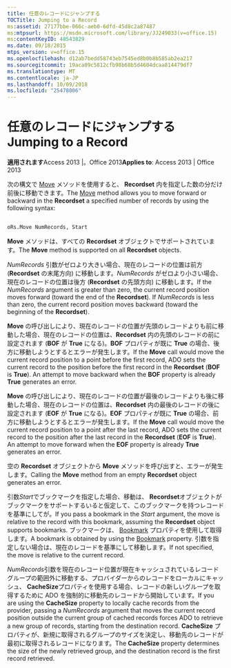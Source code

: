 ```yaml
---
title: 任意のレコードにジャンプする
TOCTitle: Jumping to a Record
ms:assetid: 27177bbe-066c-aeb0-6dfd-45d8c2a87487
ms:mtpsurl: https://msdn.microsoft.com/library/JJ249033(v=office.15)
ms:contentKeyID: 48543829
ms.date: 09/18/2015
mtps_version: v=office.15
ms.openlocfilehash: d12ab7bedd58743eb7545ed8b0b8b585ab2ea217
ms.sourcegitcommit: 19aca09c5812cfb98b68b5d4604dcaa814479df7
ms.translationtype: MT
ms.contentlocale: ja-JP
ms.lasthandoff: 10/09/2018
ms.locfileid: "25478006"
---
```

# <a name="jumping-to-a-record"></a><span data-ttu-id="042fa-102">任意のレコードにジャンプする</span><span class="sxs-lookup"><span data-stu-id="042fa-102">Jumping to a Record</span></span>


<span data-ttu-id="042fa-103">**適用されます**Access 2013 |。Office 2013</span><span class="sxs-lookup"><span data-stu-id="042fa-103">**Applies to**: Access 2013 | Office 2013</span></span>

<span data-ttu-id="042fa-104">次の構文で [Move](move-method-ado.md) メソッドを使用すると、 **Recordset** 内を指定した数の分だけ前後に移動できます。</span><span class="sxs-lookup"><span data-stu-id="042fa-104">The [Move](move-method-ado.md) method allows you to move forward or backward in the **Recordset** a specified number of records by using the following syntax:</span></span>

```vb 
 
oRs.Move NumRecords, Start
```

<span data-ttu-id="042fa-105">**Move** メソッドは、すべての **Recordset** オブジェクトでサポートされています。</span><span class="sxs-lookup"><span data-stu-id="042fa-105">The **Move** method is supported on all **Recordset** objects.</span></span>

<span data-ttu-id="042fa-p101">*NumRecords* 引数がゼロより大きい場合、現在のレコードの位置は前方 (**Recordset** の末尾方向) に移動します。*NumRecords* がゼロより小さい場合、現在のレコードの位置は後方 (**Recordset** の先頭方向) に移動します。</span><span class="sxs-lookup"><span data-stu-id="042fa-p101">If the *NumRecords* argument is greater than zero, the current record position moves forward (toward the end of the **Recordset**). If *NumRecords* is less than zero, the current record position moves backward (toward the beginning of the **Recordset**).</span></span>

<span data-ttu-id="042fa-p102">**Move** の呼び出しにより、現在のレコードの位置が先頭のレコードよりも前に移動した場合、現在のレコードの位置は、**Recordset** 内の先頭のレコードの前に設定されます (**BOF** が **True** になる)。**BOF** プロパティが既に **True** の場合、後方に移動しようとするとエラーが発生します。</span><span class="sxs-lookup"><span data-stu-id="042fa-p102">If the **Move** call would move the current record position to a point before the first record, ADO sets the current record to the position before the first record in the **Recordset** (**BOF** is **True**). An attempt to move backward when the **BOF** property is already **True** generates an error.</span></span>

<span data-ttu-id="042fa-p103">**Move** の呼び出しにより、現在のレコードの位置が最後のレコードよりも後に移動した場合、現在のレコードの位置は、**Recordset** 内の最後のレコードの後に設定されます (**EOF** が **True** になる)。**EOF** プロパティが既に **True** の場合、前方に移動しようとするとエラーが発生します。</span><span class="sxs-lookup"><span data-stu-id="042fa-p103">If the **Move** call would move the current record position to a point after the last record, ADO sets the current record to the position after the last record in the **Recordset** (**EOF** is **True**). An attempt to move forward when the **EOF** property is already **True** generates an error.</span></span>

<span data-ttu-id="042fa-112">空の **Recordset** オブジェクトから **Move** メソッドを呼び出すと、エラーが発生します。</span><span class="sxs-lookup"><span data-stu-id="042fa-112">Calling the **Move** method from an empty **Recordset** object generates an error.</span></span>

<span data-ttu-id="042fa-113">引数*Start*でブックマークを指定した場合、移動は、 **Recordset**オブジェクトがブックマークをサポートするいると仮定して、このブックマークを持つレコードを基準にしてが。</span><span class="sxs-lookup"><span data-stu-id="042fa-113">If you pass a bookmark in the *Start* argument, the move is relative to the record with this bookmark, assuming the **Recordset** object supports bookmarks.</span></span> <span data-ttu-id="042fa-114">ブックマークは、 [Bookmark](bookmark-property-ado.md) プロパティを使用して取得します。</span><span class="sxs-lookup"><span data-stu-id="042fa-114">A bookmark is obtained by using the [Bookmark](bookmark-property-ado.md) property.</span></span> <span data-ttu-id="042fa-115">引数を指定しない場合は、現在のレコードを基準にして移動します。</span><span class="sxs-lookup"><span data-stu-id="042fa-115">If not specified, the move is relative to the current record.</span></span>

<span data-ttu-id="042fa-116">*NumRecords*引数を現在のレコード位置が現在キャッシュされているレコード グループの範囲外に移動する、プロバイダーからのレコードをローカルにキャッシュ、 **CacheSize**プロパティを使用する場合、レコードの新しいグループを取得するために ADO を強制的に移動先のレコードから開始しています。</span><span class="sxs-lookup"><span data-stu-id="042fa-116">If you are using the **CacheSize** property to locally cache records from the provider, passing a *NumRecords* argument that moves the current record position outside the current group of cached records forces ADO to retrieve a new group of records, starting from the destination record.</span></span> <span data-ttu-id="042fa-117">**CacheSize** プロパティが、新規に取得されるグループのサイズを決定し、移動先のレコードが最初に取得されるレコードになります。</span><span class="sxs-lookup"><span data-stu-id="042fa-117">The **CacheSize** property determines the size of the newly retrieved group, and the destination record is the first record retrieved.</span></span>

